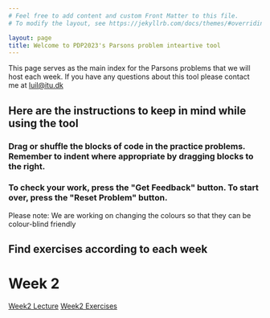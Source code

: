 ```yaml
---
# Feel free to add content and custom Front Matter to this file.
# To modify the layout, see https://jekyllrb.com/docs/themes/#overriding-theme-defaults

layout: page
title: Welcome to PDP2023's Parsons problem inteartive tool
---
```


This page serves as the main index for the Parsons problems that we will host each week. If you have any questions about this tool please contact me at luil@itu.dk 

## Here are the instructions to keep in mind while using the tool

### Drag or shuffle the blocks of code in the practice problems. Remember to indent where appropriate by dragging blocks to the right.
### To check your work, press the "Get Feedback" button. To start over, press the "Reset Problem" button. 

Please note: We are working on changing the colours so that they can be colour-blind friendly


## Find exercises according to each week

# Week 2 
[Week2 Lecture](./week2/week2_lec1.html)
[Week2 Exercises](./week2/week2_ex1.html)
